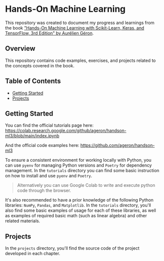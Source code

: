 # Hands-On Machine Learning

This repository was created to document my progress and learnings from the book ["Hands-On Machine Learning with Scikit-Learn, Keras, and TensorFlow, 3rd Edition" by Aurélien Géron](https://learning.oreilly.com/library/view/hands-on-machine-learning/9781098125967/).

## Overview

This repository contains code examples, exercises, and projects related to the concepts covered in the book.

## Table of Contents

- [Getting Started](#getting-started)
- [Projects](#projects)

## Getting Started

You can find the official tutorials page here: https://colab.research.google.com/github/ageron/handson-ml3/blob/main/index.ipynb

And the official code examples here: https://github.com/ageron/handson-ml3

To ensure a consistent environment for working locally with Python, you can use `pyenv` for managing Python versions and `Poetry` for dependency management.
In the `tutorials` directory you can find some basic instruction on how to install and use `pyenv` and `Poetry`.

> Alternatively you can use Google Colab to write and execute python code through the browser.

It's also recommended to have a prior knowledge of the following Python libraries: `NumPy`, `Pandas`, and `Matplotlib`. In the `tutorials` directory, you'll also find some basic examples of usage for each of these libraries, as well as examples of required basic math (such as linear algebra) and other related materials.

## Projects

In the `projects` directory, you'll find the source code of the project developed in each chapter.
